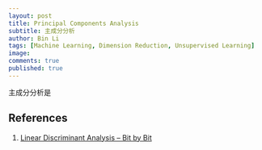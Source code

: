 ```yaml
---
layout: post
title: Principal Components Analysis
subtitle: 主成分分析
author: Bin Li
tags: [Machine Learning, Dimension Reduction, Unsupervised Learning]
image: 
comments: true
published: true
---
```


主成分分析是

## References
1. [Linear Discriminant Analysis – Bit by Bit](https://sebastianraschka.com/Articles/2014_python_lda.html)